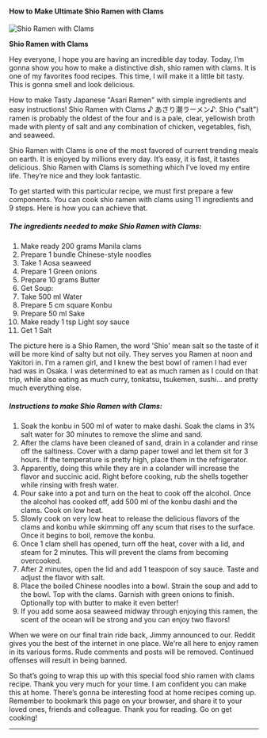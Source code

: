             

#### How to Make Ultimate Shio Ramen with Clams

![Shio Ramen with Clams](https://img-global.cpcdn.com/recipes/6215089102258176/751x532cq70/shio-ramen-with-clams-recipe-main-photo.jpg)

**Shio Ramen with Clams**

Hey everyone, I hope you are having an incredible day today. Today, I’m gonna show you how to make a distinctive dish, shio ramen with clams. It is one of my favorites food recipes. This time, I will make it a little bit tasty. This is gonna smell and look delicious.

How to make Tasty Japanese "Asari Ramen" with simple ingredients and easy instructions! Shio Ramen with Clams ♪ あさり潮ラーメン♪. Shio ("salt") ramen is probably the oldest of the four and is a pale, clear, yellowish broth made with plenty of salt and any combination of chicken, vegetables, fish, and seaweed.

Shio Ramen with Clams is one of the most favored of current trending meals on earth. It is enjoyed by millions every day. It’s easy, it is fast, it tastes delicious. Shio Ramen with Clams is something which I’ve loved my entire life. They’re nice and they look fantastic.

To get started with this particular recipe, we must first prepare a few components. You can cook shio ramen with clams using 11 ingredients and 9 steps. Here is how you can achieve that.

##### The ingredients needed to make Shio Ramen with Clams:

1.  Make ready 200 grams Manila clams
2.  Prepare 1 bundle Chinese-style noodles
3.  Take 1 Aosa seaweed
4.  Prepare 1 Green onions
5.  Prepare 10 grams Butter
6.  Get Soup:
7.  Take 500 ml Water
8.  Prepare 5 cm square Konbu
9.  Prepare 50 ml Sake
10.  Make ready 1 tsp Light soy sauce
11.  Get 1 Salt

The picture here is a Shio Ramen, the word 'Shio' mean salt so the taste of it will be more kind of salty but not oily. They serves you Ramen at noon and Yakitori in. I'm a ramen girl, and I knew the best bowl of ramen I had ever had was in Osaka. I was determined to eat as much ramen as I could on that trip, while also eating as much curry, tonkatsu, tsukemen, sushi… and pretty much everything else.

##### Instructions to make Shio Ramen with Clams:

1.  Soak the konbu in 500 ml of water to make dashi. Soak the clams in 3% salt water for 30 minutes to remove the slime and sand.
2.  After the clams have been cleaned of sand, drain in a colander and rinse off the saltiness. Cover with a damp paper towel and let them sit for 3 hours. If the temperature is pretty high, place them in the refrigerator.
3.  Apparently, doing this while they are in a colander will increase the flavor and succinic acid. Right before cooking, rub the shells together while rinsing with fresh water.
4.  Pour sake into a pot and turn on the heat to cook off the alcohol. Once the alcohol has cooked off, add 500 ml of the konbu dashi and the clams. Cook on low heat.
5.  Slowly cook on very low heat to release the delicious flavors of the clams and konbu while skimming off any scum that rises to the surface. Once it begins to boil, remove the konbu.
6.  Once 1 clam shell has opened, turn off the heat, cover with a lid, and steam for 2 minutes. This will prevent the clams from becoming overcooked.
7.  After 2 minutes, open the lid and add 1 teaspoon of soy sauce. Taste and adjust the flavor with salt.
8.  Place the boiled Chinese noodles into a bowl. Strain the soup and add to the bowl. Top with the clams. Garnish with green onions to finish. Optionally top with butter to make it even better!
9.  If you add some aosa seaweed midway through enjoying this ramen, the scent of the ocean will be strong and you can enjoy two flavors!

When we were on our final train ride back, Jimmy announced to our. Reddit gives you the best of the internet in one place. We're all here to enjoy ramen in its various forms. Rude comments and posts will be removed. Continued offenses will result in being banned.

So that’s going to wrap this up with this special food shio ramen with clams recipe. Thank you very much for your time. I am confident you can make this at home. There’s gonna be interesting food at home recipes coming up. Remember to bookmark this page on your browser, and share it to your loved ones, friends and colleague. Thank you for reading. Go on get cooking!

* * *